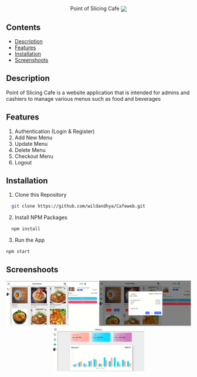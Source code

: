<!-- @format -->

<p align="center">
 Point of Slicing Cafe
<img src="https://img.shields.io/badge/Build%20with-React%20.js-61dbfb?style=popout&logo=react" align="center">
<p>

## Contents

- [Description](#description)
- [Features](#features)
- [Installation](#installation-for-development)
- [Screenshoots](#screenshoots)

## Description

Point of Slicing Cafe is a website application that is intended for admins and cashiers to manage various menus such as food and beverages

## Features

1. Authentication (Login & Register)
2. Add New Menu
3. Update Menu
4. Delete Menu
5. Checkout Menu
6. Logout

## Installation

1. Clone this Repository

```sh
  git clone https://github.com/wildandhya/Cafeweb.git
```

2. Install NPM Packages

```sh
  npm install
```

3. Run the App

```sh
npm start
```

## Screenshoots

<div align="center">
    <img width="250" src="./src/assets/images/1.png">   
    <img width="250" src="./src/assets/images/2.png">
    <img width="250" src="./src/assets/images/3.png">
</div>
